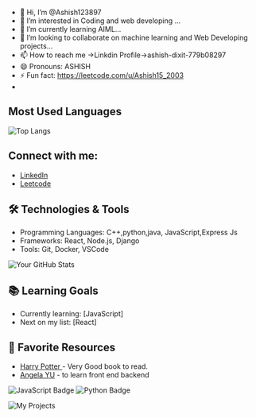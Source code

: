 - 👋 Hi, I’m @Ashish123897
- 👀 I’m interested in Coding and web developing ...
- 🌱 I’m currently learning AIML...
- 💞️ I’m looking to collaborate on machine learning and Web Developing projects...
- 📫 How to reach me ->Linkdin Profile->ashish-dixit-779b08297
- 😄 Pronouns: ASHISH
- ⚡ Fun fact: https://leetcode.com/u/Ashish15_2003
- 
## Most Used Languages
![Top Langs](https://github-readme-stats.vercel.app/api/top-langs/?username=Ashish123897&layout=compact)

## Connect with me:
- [LinkedIn](https://www.linkedin.com/in/ashish-dixit-779b08297/)
- [Leetcode](https://leetcode.com/u/Ashish15_2003/)

## 🛠️ Technologies & Tools
- Programming Languages: C++,python,java, JavaScript,Express Js
- Frameworks: React, Node.js, Django 
- Tools: Git, Docker, VSCode

![Your GitHub Stats](https://github-readme-stats.vercel.app/api?username=Ashish123897&show_icons=true&theme=radical)

## 📚 Learning Goals
- Currently learning: [JavaScript]
- Next on my list: [React]

## 📖 Favorite Resources
- [Harry Potter ](link) - Very Good book to read.
- [Angela YU](udemy.com) - to learn front end backend 

![JavaScript Badge](https://img.shields.io/badge/JavaScript-Expert-green)
![Python Badge](https://img.shields.io/badge/Python-Intermediate-blue)

![My Projects](https://media.giphy.com/media/26AFOcM8z0AiL8X1m/giphy.gif)

<i class="devicon-python-plain"></i>
<i class="devicon-javascript-plain"></i>

